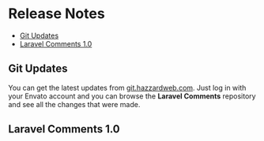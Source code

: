 # Release Notes

- [Git Updates](#git-updates)
- [Laravel Comments 1.0](#ajax-comment-system-10)

## Git Updates

You can get the latest updates from [git.hazzardweb.com](https://git.hazzardweb.com). Just log in with your Envato account and you can browse the __Laravel Comments__ repository and see all the changes that were made.

## Laravel Comments 1.0
